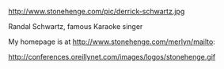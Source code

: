 http://www.stonehenge.com/pic/derrick-schwartz.jpg

Randal Schwartz, famous Karaoke singer

My homepage is at http://www.stonehenge.com/merlyn/mailto:

http://conferences.oreillynet.com/images/logos/stonehenge.gif
